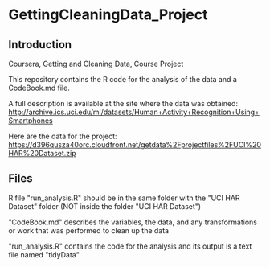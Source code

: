 # GettingCleaningData_Project

## Introduction

Coursera, Getting and Cleaning Data, Course Project

This repository contains the R code for the analysis of the data and a CodeBook.md file.

A full description is available at the site where the data was obtained: 
http://archive.ics.uci.edu/ml/datasets/Human+Activity+Recognition+Using+Smartphones 

Here are the data for the project: 
https://d396qusza40orc.cloudfront.net/getdata%2Fprojectfiles%2FUCI%20HAR%20Dataset.zip 

## Files

R file "run_analysis.R" should be in the same folder with the "UCI HAR Dataset" folder (NOT inside the folder "UCI HAR Dataset")

"CodeBook.md" describes the variables, the data, and any transformations or work that was performed to clean up the data

"run_analysis.R" contains the code for the analysis and its output is a text file named "tidyData"
